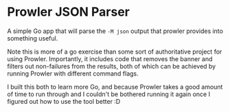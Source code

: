 # Prowler JSON Parser

A simple Go app that will parse the `-M json` output that prowler provides into something useful.

Note this is more of a go exercise than some sort of authoritative project for using Prowler. Importantly, it includes code that removes the banner and filters out non-failures from the results, both of which can be achieved by running Prowler with different command flags.

I built this both to learn more Go, and because Prowler takes a good amount of time to run through and I couldn't be bothered running it again once I figured out how to use the tool better :D